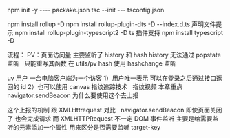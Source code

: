 npm init -y ---- packake.json
tsc --init --- tsconfig.json

npm install rollup -D
npm install rollup-plugin-dts -D --index.d.ts 声明文件提示
npm install rollup-plugin-typescript2 -D ts 插件支持
npm install typescript -D

流程：
PV：页面访问量
主要监听了 history 和 hash
history 无法通过 popstate 监听   只能重写其函数 在 utils/pv
hash 使用 hashchange 监听

uv 用户 一台电脑客户端为一个访客
1）用户唯一表示 可以在登录之后通过接口返回的 id
2）也可以使用 canvas 指纹追踪技术   指纹视频
本章重点 navigator.sendBeacon
为什么要使用这个去上报

这个上报的机制 跟 XMLHttrequest 对比   navigator.sendBeacon 即使页面关闭了 也会完成请求 而 XMLHTTPRequest 不一定
DOM 事件监听 主要是给需要监听的元素添加一个属性 用来区分是否需要监听 target-key
